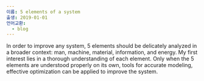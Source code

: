 ```yaml
---
이름: 5 elements of a system
출생: 2019-01-01
언어교환:
  - blog
---
```


In order to improve any system, 5 elements should be delicately analyzed in a broader context: man, machine, material, information, and energy. My first interest lies in a thorough understanding of each element. Only when the 5 elements are understood properly on its own, tools for accurate modeling, effective optimization can be applied to improve the system.
